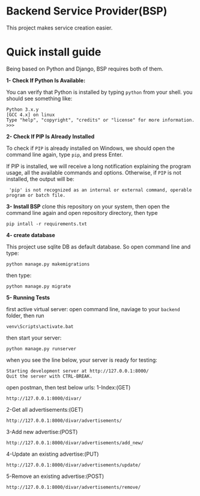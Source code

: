 
# Backend Service Provider(BSP)

This project makes service creation easier.

# Quick install guide

Being based on Python and Django, BSP requires both of them.

**1- Check If Python Is Available:**

You can verify that Python is installed by typing `python` from your shell.
you should see something like:

```
Python 3.x.y
[GCC 4.x] on linux
Type "help", "copyright", "credits" or "license" for more information.
>>>
```
**2- Check If PIP Is Already Installed**

To check if `PIP` is already installed on Windows, we should open the command line again, type `pip`, and press Enter.

If PIP is installed, we will receive a long notification explaining the program usage, all the available commands and options. Otherwise, if `PIP` is not installed, the output will be:

```
 'pip' is not recognized as an internal or external command, operable program or batch file. 
```

**3- Install BSP**
clone this repository on your system, then open the command line again and open
repository directory, then type

```
pip intall -r requirements.txt
```

**4- create database**

This project use sqlite DB as default database. So open command line and type:

```
python manage.py makemigrations
```

then type:
```
python manage.py migrate
```

**5- Running Tests**

first active virtual server:
open command line, naviage to your `backend` folder, then run
```
venv\Scripts\activate.bat
```

then start your server:
```
python manage.py runserver
```

when you see the line below, your server is ready for testing:
```
Starting development server at http://127.0.0.1:8000/
Quit the server with CTRL-BREAK.
```


open postman, then test below urls:
1-Index:(GET)

```
http://127.0.0.1:8000/divar/
```

2-Get all advertisements:(GET)

```
http://127.0.0.1:8000/divar/advertisements/
```

3-Add new advertise:(POST)

```
http://127.0.0.1:8000/divar/advertisements/add_new/
```

4-Update an existing advertise:(PUT)

```
http://127.0.0.1:8000/divar/advertisements/update/
```

5-Remove an existing advertise:(POST)

```
http://127.0.0.1:8000/divar/advertisements/remove/
```



